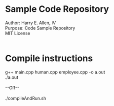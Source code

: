 # Sample Code Repository
Author: Harry E. Allen, IV 
</br>Purpose: Code Sample Repository
</br>MIT License
</br></br>
# Compile instructions
g++ main.cpp human.cpp employee.cpp -o a.out
</br>./a.out
</br></br>--OR--
</br></br>./compileAndRun.sh

